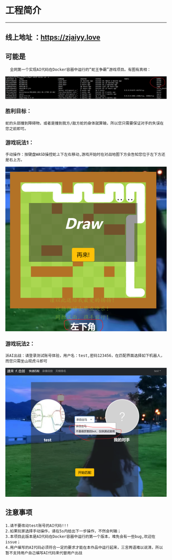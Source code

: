 # 工程简介
**  **
## 线上地址 ：https://zjaiyy.love
## **可能是**
      全网第一个实现AI代码在Docker容器中运行的“蛇王争霸”游戏项目。有图有真相：
![img_3.png](img_3.png)
### 胜利目标：<br>
    蛇的头部撞到障碍物，或者是撞到我方/敌方蛇的身体就算输，所以您只需要保证对手的失误在您之前即可。
### 游戏玩法1：<br>
    手动操作：按键盘WASD操控蛇上下左右移动,游戏开始时在对战地图下方会告知您位于左下方还是右上方。
![img_2.png](img_2.png)
### 游戏玩法2：<br>
    派AI出战：请登录测试账号体验，用户名：test,密码123456，在匹配界面选择如下机器人，而您只需坐山观虎斗即可
![img_4.png](img_4.png)

## 注意事项
    1.请不要改动test账号的AI代码!!!
    2.如果玩家选择手动操作，请在5s内给出下一步操作，不然会判输；
    3.本项目此版本是AI代码在Docker容器中运行的第一个版本，难免会有一些bug,欢迎在issue；
    4.用户编写的AI代码必须符合一定的要求才能在本作品中运行起来，三言两语难以说清，所以暂不支持用户自己编写AI代码来代替用户出战
    

    
    



